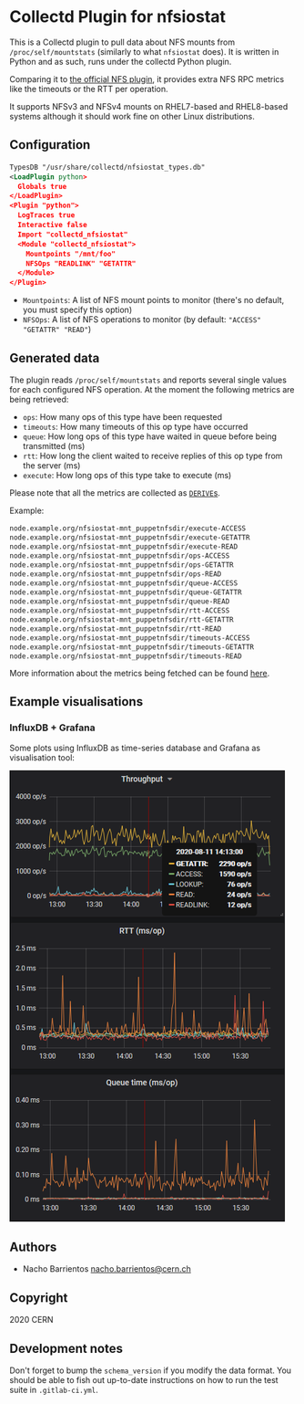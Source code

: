 # Collectd Plugin for nfsiostat 

This is a Collectd plugin to pull data about NFS mounts from
`/proc/self/mountstats` (similarly to what `nfsiostat` does). It is written in
Python and as such, runs under the collectd Python plugin.

Comparing it to [the official NFS
plugin](https://collectd.org/wiki/index.php/Plugin:NFS), it provides extra NFS
RPC metrics like the timeouts or the RTT per operation.

It supports NFSv3 and NFSv4 mounts on RHEL7-based and RHEL8-based systems
although it should work fine on other Linux distributions.

## Configuration 

```xml
TypesDB "/usr/share/collectd/nfsiostat_types.db" 
<LoadPlugin python> 
  Globals true 
</LoadPlugin> 
<Plugin "python"> 
  LogTraces true 
  Interactive false 
  Import "collectd_nfsiostat" 
  <Module "collectd_nfsiostat"> 
    Mountpoints "/mnt/foo" 
    NFSOps "READLINK" "GETATTR"
  </Module> 
</Plugin> 
```

* `Mountpoints`: A list of NFS mount points to monitor (there's no default, you
  must specify this option)
* `NFSOps`: A list of NFS operations to monitor (by default: `"ACCESS" "GETATTR" "READ"`)

## Generated data

The plugin reads `/proc/self/mountstats` and reports several single values for
each configured NFS operation. At the moment the following metrics are being
retrieved:

* `ops`: How many ops of this type have been requested
* `timeouts`: How many timeouts of this op type have occurred
* `queue`: How long ops of this type have waited in queue before being transmitted (ms)
* `rtt`: How long the client waited to receive replies of this op type from the server (ms)
* `execute`: How long ops of this type take to execute (ms)

Please note that all the metrics are
collected as [`DERIVE`s](https://collectd.org/wiki/index.php/Data_source).

Example:

```
node.example.org/nfsiostat-mnt_puppetnfsdir/execute-ACCESS
node.example.org/nfsiostat-mnt_puppetnfsdir/execute-GETATTR
node.example.org/nfsiostat-mnt_puppetnfsdir/execute-READ
node.example.org/nfsiostat-mnt_puppetnfsdir/ops-ACCESS
node.example.org/nfsiostat-mnt_puppetnfsdir/ops-GETATTR
node.example.org/nfsiostat-mnt_puppetnfsdir/ops-READ
node.example.org/nfsiostat-mnt_puppetnfsdir/queue-ACCESS
node.example.org/nfsiostat-mnt_puppetnfsdir/queue-GETATTR
node.example.org/nfsiostat-mnt_puppetnfsdir/queue-READ
node.example.org/nfsiostat-mnt_puppetnfsdir/rtt-ACCESS
node.example.org/nfsiostat-mnt_puppetnfsdir/rtt-GETATTR
node.example.org/nfsiostat-mnt_puppetnfsdir/rtt-READ
node.example.org/nfsiostat-mnt_puppetnfsdir/timeouts-ACCESS
node.example.org/nfsiostat-mnt_puppetnfsdir/timeouts-GETATTR
node.example.org/nfsiostat-mnt_puppetnfsdir/timeouts-READ
```

More information about the metrics being fetched can be found
[here](https://www.fsl.cs.stonybrook.edu/~mchen/mountstat-format.txt).

## Example visualisations

### InfluxDB + Grafana

Some plots using InfluxDB as time-series database and Grafana as visualisation
tool:

![Grafana plots](./img/grafana_example.png)

## Authors
* Nacho Barrientos <nacho.barrientos@cern.ch>

## Copyright
2020 CERN

## Development notes
Don't forget to bump the `schema_version` if you modify the data format. You
should be able to fish out up-to-date instructions on how to run the test suite
in `.gitlab-ci.yml`.
